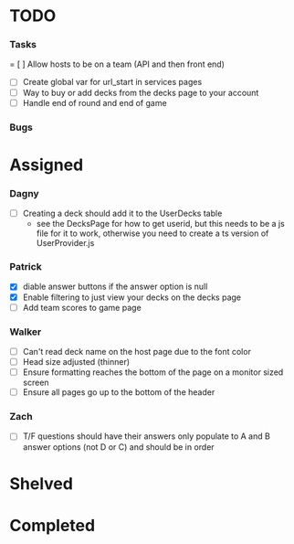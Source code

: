 
# TODO
### Tasks
= [ ] Allow hosts to be on a team (API and then front end)
- [ ] Create global var for url_start in services pages
- [ ] Way to buy or add decks from the decks page to your account
- [ ] Handle end of round and end of game

### Bugs


# Assigned

### Dagny
- [ ] Creating a deck should add it to the UserDecks table
    - see the DecksPage for how to get userid, but this needs to be a js file for it to work, otherwise you need to create a ts version of UserProvider.js

### Patrick
- [x] diable answer buttons if the answer option is null
- [x] Enable filtering to just view your decks on the decks page
- [ ] Add team scores to game page

### Walker
- [ ] Can't read deck name on the host page due to the font color
- [ ] Head size adjusted (thinner)
- [ ] Ensure formatting reaches the bottom of the page on a monitor sized screen
- [ ] Ensure all pages go up to the bottom of the header

### Zach
- [ ] T/F questions should have their answers only populate to A and B answer options (not D or C) and should be in order


# Shelved

# Completed